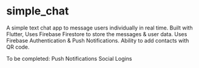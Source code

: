 # simple_chat

A simple text chat app to message users individually in real
time. Built with Flutter, Uses Firebase Firestore to store the
messages & user data. Uses Firebase Authentication & Push
Notifications. Ability to add contacts with QR code.

To be completed:
Push Notifications
Social Logins

